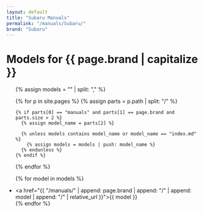 ```yaml
---
layout: default
title: "Subaru Manuals"
permalink: "/manuals/Subaru/"
brand: "Subaru"
---
```


# Models for {{ page.brand | capitalize }}
<ul>
  {% assign models = "" | split: "," %}

  {% for p in site.pages %}
    {% assign parts = p.path | split: "/" %}

    {% if parts[0] == "manuals" and parts[1] == page.brand and parts.size > 2 %}
      {% assign model_name = parts[2] %}

      {% unless models contains model_name or model_name == "index.md" %}
        {% assign models = models | push: model_name %}
      {% endunless %}
    {% endif %}
  {% endfor %}

  {% for model in models %}
    <li><a href="{{ "/manuals/" | append: page.brand | append: "/" | append: model | append: "/" | relative_url }}">{{ model }}</a></li>
  {% endfor %}
</ul>